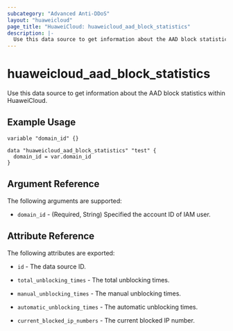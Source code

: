 ```yaml
---
subcategory: "Advanced Anti-DDoS"
layout: "huaweicloud"
page_title: "HuaweiCloud: huaweicloud_aad_block_statistics"
description: |-
  Use this data source to get information about the AAD block statistics within HuaweiCloud.
---
```


# huaweicloud_aad_block_statistics

Use this data source to get information about the AAD block statistics within HuaweiCloud.

## Example Usage

```hcl
variable "domain_id" {}

data "huaweicloud_aad_block_statistics" "test" {
  domain_id = var.domain_id
}
```

## Argument Reference

The following arguments are supported:

* `domain_id` - (Required, String) Specified the account ID of IAM user.

## Attribute Reference

The following attributes are exported:

* `id` - The data source ID.

* `total_unblocking_times` - The total unblocking times.

* `manual_unblocking_times` - The manual unblocking times.

* `automatic_unblocking_times` - The automatic unblocking times.

* `current_blocked_ip_numbers` - The current blocked IP number.
